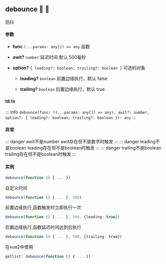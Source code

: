 ## debounce :tada: :100: 
防抖
#### 参数 
- **func** `(...params: any[]) => any` 函数
 
- **awit?** `number` 延迟时间 默认 500毫秒
 
- **option?** `{ leading?: boolean; trailing?: boolean }` 可选的对象
 
	- **leading?** `boolean` 前置边缘执行，默认 false
 
	- **trailing?** `boolean` 后置边缘执行，默认 true
 
#### td.ts
::: info
`debounce(func: ((...params: any[]) => any), awit?: number, option?: { leading?: boolean; trailing?: boolean }): any`
:::
#### 异常 
::: danger
awit不是number awit存在但不是数字时触发
:::
::: danger
leading不是boolean leading存在但不是boolean时触发
:::
::: danger
trailing不是boolean trailing存在但不是boolean时触发
:::
#### 实例 
```ts
debounce(function () { ... })
```
自定义时间


```ts
debounce(function () { ... }, 300)
```
前置边缘执行,函数触发时立即执行一次


```ts
debounce(function () { ... }, 500, {leading: true})
```
后置边缘执行,函数延迟时间达到后执行


```ts
debounce(function () { ... }, 500, {trailing: true})
```
在vue2中使用


```ts
getlist: debounce(function () { ... })
```
